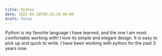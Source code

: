 ```yaml
---
title: Python
date: 2022-05-18T08:10:29-04:00
draft: false
---
```


Python is my favorite language I have learned, and the one I am most comfortable working with! I love its simple and elegant design. It is easy to pick up and quick to write. I have been working with python for the past 3 years now.
